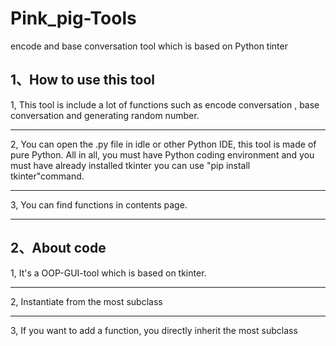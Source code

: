 # Pink_pig-Tools
encode and base conversation tool which is based on Python tinter

## 1、How to use this tool


1, This tool is include a lot of functions such as encode conversation , base conversation and generating random number. 

---
2, You can open the .py file in idle or other Python IDE, this tool is made of pure Python. All in all, you must have Python coding environment and you must have already installed tkinter
you can use "pip install tkinter"command.

---

3, You can find functions in contents page.


---

## 2、About code


1, It's a OOP-GUI-tool which is based on tkinter.

---

2, Instantiate from the most subclass

---

3, If you want to add a function, you directly inherit the most subclass
